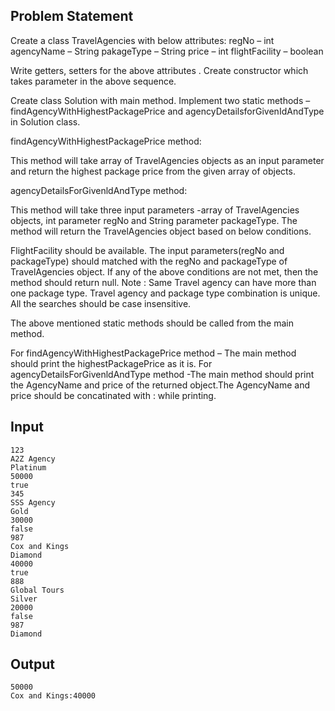 ## Problem Statement
Create a class TravelAgencies with below attributes:
regNo – int
agencyName – String
pakageType – String
price – int
flightFacility – boolean

Write getters, setters for the above attributes . Create constructor which takes parameter in the above sequence.

Create class Solution with main method. Implement two static methods – findAgencyWithHighestPackagePrice and agencyDetailsforGivenIdAndType in Solution class.

findAgencyWithHighestPackagePrice method:

This method will take array of TravelAgencies objects as an input parameter and return the highest package price from the given array of objects.

agencyDetailsForGivenldAndType method:

This method will take three input parameters -array of TravelAgencies objects, int parameter regNo and String parameter packageType. The method will return the TravelAgencies object based on below conditions.

FlightFacility should be available.
The input parameters(regNo and packageType) should matched with the regNo and packageType of TravelAgencies object.
If any of the above conditions are not met, then the method should return null. Note : Same Travel agency can have more than one package type. Travel agency and package type combination is unique. All the searches should be case insensitive.

The above mentioned static methods should be called from the main method.

For findAgencyWithHighestPackagePrice method – The main method should print the highestPackagePrice as it is. For agencyDetailsForGivenldAndType method -The main method should print the AgencyName and price of the returned object.The AgencyName and price should be concatinated with : while printing.

## Input
    123
    A2Z Agency
    Platinum
    50000
    true
    345
    SSS Agency
    Gold
    30000
    false
    987
    Cox and Kings
    Diamond
    40000
    true
    888
    Global Tours
    Silver
    20000
    false
    987
    Diamond

## Output
    50000
    Cox and Kings:40000
